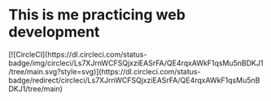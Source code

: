 <h1> This is me practicing web development</h1>
[![CircleCI](https://dl.circleci.com/status-badge/img/circleci/Ls7XJrnWCFSQjxziEASrFA/QE4rqxAWkF1qsMu5nBDKJ1/tree/main.svg?style=svg)](https://dl.circleci.com/status-badge/redirect/circleci/Ls7XJrnWCFSQjxziEASrFA/QE4rqxAWkF1qsMu5nBDKJ1/tree/main)

